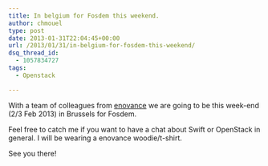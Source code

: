 ```yaml
---
title: In belgium for Fosdem this weekend.
author: chmouel
type: post
date: 2013-01-31T22:04:45+00:00
url: /2013/01/31/in-belgium-for-fosdem-this-weekend/
dsq_thread_id:
  - 1057834727
tags:
  - Openstack

---
```

With a team of colleagues from [enovance][1] we are going to be this week-end (2/3 Feb 2013) in Brussels for Fosdem.

Feel free to catch me if you want to have a chat about Swift or OpenStack in general. I will be wearing a enovance woodie/t-shirt.

See you there!

 [1]: http://enovance.com